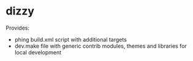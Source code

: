 # dizzy

Provides:
* phing build.xml script with additional targets
* dev.make file with generic contrib modules, themes and libraries for local development
